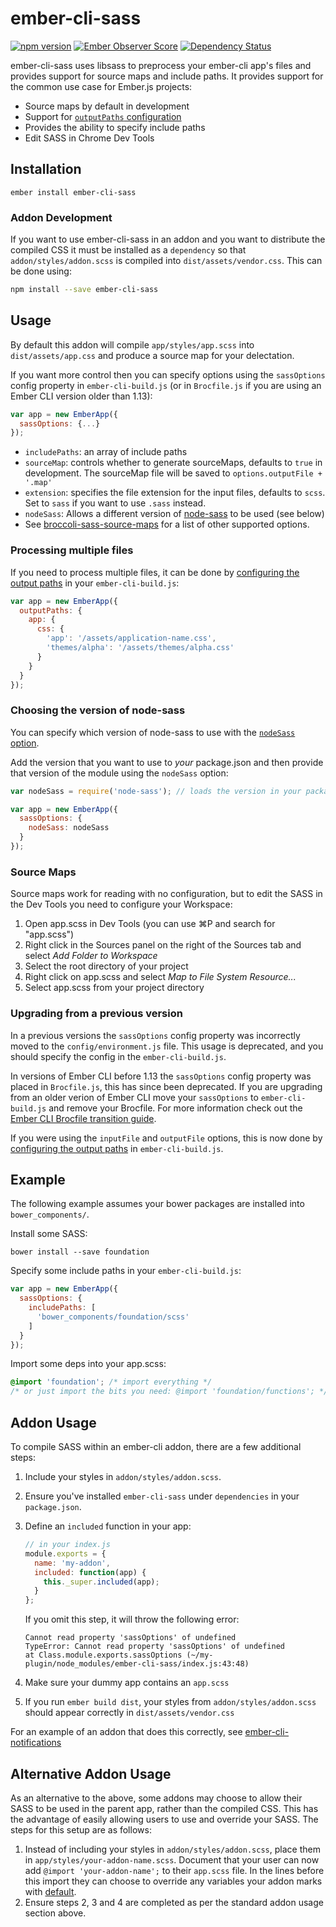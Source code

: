 # ember-cli-sass

[![npm version](https://badge.fury.io/js/ember-cli-sass.svg)](http://badge.fury.io/js/ember-cli-sass)
[![Ember Observer Score](http://emberobserver.com/badges/ember-cli-sass.svg)](http://emberobserver.com/addons/ember-cli-sass)
[![Dependency Status](https://david-dm.org/aexmachina/ember-cli-sass.svg)](https://david-dm.org/aexmachina/ember-cli-sass)

ember-cli-sass uses libsass to preprocess your ember-cli app's files and provides support for source maps and include paths. It provides support for the common use case for Ember.js projects:

- Source maps by default in development
- Support for [`outputPaths` configuration](http://ember-cli.com/user-guide/#configuring-output-paths)
- Provides the ability to specify include paths
- Edit SASS in Chrome Dev Tools

## Installation

```
ember install ember-cli-sass
```

### Addon Development

If you want to use ember-cli-sass in an addon and you want to distribute the compiled CSS it must be installed as a `dependency` so that `addon/styles/addon.scss` is compiled into `dist/assets/vendor.css`. This can be done using:

```bash
npm install --save ember-cli-sass
```

## Usage

By default this addon will compile `app/styles/app.scss` into `dist/assets/app.css` and produce
a source map for your delectation.

If you want more control then you can specify options using the
`sassOptions` config property in `ember-cli-build.js` (or in `Brocfile.js` if you are using an Ember CLI version older than 1.13):

```javascript
var app = new EmberApp({
  sassOptions: {...}
});
```

- `includePaths`: an array of include paths
- `sourceMap`: controls whether to generate sourceMaps, defaults to `true` in development. The sourceMap file will be saved to `options.outputFile + '.map'`
- `extension`: specifies the file extension for the input files, defaults to `scss`. Set to `sass` if you want to use `.sass` instead.
- `nodeSass`: Allows a different version of [node-sass](https://www.npmjs.com/package/node-sass) to be used (see below)
- See [broccoli-sass-source-maps](https://github.com/aexmachina/broccoli-sass-source-maps) for a list of other supported options.

### Processing multiple files

If you need to process multiple files, it can be done by [configuring the output paths](http://ember-cli.com/user-guide/#configuring-output-paths) in your `ember-cli-build.js`:

```js
var app = new EmberApp({
  outputPaths: {
    app: {
      css: {
        'app': '/assets/application-name.css',
        'themes/alpha': '/assets/themes/alpha.css'
      }
    }
  }
});
```

### Choosing the version of node-sass

You can specify which version of node-sass to use with the [`nodeSass` option](https://github.com/aexmachina/broccoli-sass-source-maps#usage).

Add the version that you want to use to _your_ package.json and then provide that version of the module using the `nodeSass` option:

```js
var nodeSass = require('node-sass'); // loads the version in your package.json

var app = new EmberApp({
  sassOptions: {
    nodeSass: nodeSass
  }
});
```

### Source Maps

Source maps work for reading with no configuration, but to edit the SASS in the Dev Tools
you need to configure your Workspace:

1. Open app.scss in Dev Tools (you can use ⌘P and search for "app.scss")
1. Right click in the Sources panel on the right of the Sources tab and
  select _Add Folder to Workspace_
1. Select the root directory of your project
1. Right click on app.scss and select _Map to File System Resource..._
1. Select app.scss from your project directory

### Upgrading from a previous version

In a previous versions the `sassOptions` config property was incorrectly moved to the `config/environment.js` file. This usage is deprecated, and you should specify the config in the `ember-cli-build.js`.

In versions of Ember CLI before 1.13 the `sassOptions` config property was placed in `Brocfile.js`, this has since been deprecated. If you are upgrading from an older verion of Ember CLI move your `sassOptions` to `ember-cli-build.js` and remove your Brocfile. For more information check out the [Ember CLI Brocfile transition guide](https://github.com/ember-cli/ember-cli/blob/master/TRANSITION.md#brocfile-transition).

If you were using the `inputFile` and `outputFile` options, this is now done by [configuring the output paths](http://ember-cli.com/user-guide/#configuring-output-paths) in `ember-cli-build.js`.

## Example

The following example assumes your bower packages are installed into `bower_components/`.

Install some SASS:

```shell
bower install --save foundation
```

Specify some include paths in your `ember-cli-build.js`:

```javascript
var app = new EmberApp({
  sassOptions: {
    includePaths: [
      'bower_components/foundation/scss'
    ]
  }
});
```

Import some deps into your app.scss:

```scss
@import 'foundation'; /* import everything */
/* or just import the bits you need: @import 'foundation/functions'; */
```

## Addon Usage

To compile SASS within an ember-cli addon, there are a few additional steps:

1. Include your styles in `addon/styles/addon.scss`.

2. Ensure you've installed `ember-cli-sass` under `dependencies` in your
   `package.json`.

3. Define an `included` function in your app:
   ```js
   // in your index.js
   module.exports = {
     name: 'my-addon',
     included: function(app) {
       this._super.included(app);
     }
   };
   ```

   If you omit this step, it will throw the following error:
   ```
   Cannot read property 'sassOptions' of undefined
   TypeError: Cannot read property 'sassOptions' of undefined
   at Class.module.exports.sassOptions (~/my-plugin/node_modules/ember-cli-sass/index.js:43:48)
   ```

4. Make sure your dummy app contains an `app.scss`

5. If you run `ember build dist`, your styles from `addon/styles/addon.scss`
   should appear correctly in `dist/assets/vendor.css`

For an example of an addon that does this correctly, see
[ember-cli-notifications](https://github.com/Blooie/ember-cli-notifications)

## Alternative Addon Usage

As an alternative to the above, some addons may choose to allow their SASS to be  used in
the parent app, rather than the compiled CSS. This has the advantage of easily allowing
users to use and override your SASS. The steps for this setup are as follows:

1. Instead of including your styles in `addon/styles/addon.scss`, place them in
  `app/styles/your-addon-name.scss`. Document that your user can now add
  `@import 'your-addon-name';` to their `app.scss` file. In the lines before this import
  they can choose to override any variables your addon marks with
  [default](http://sass-lang.com/documentation/file.SASS_REFERENCE.html#variable_defaults_).
2. Ensure steps 2, 3 and 4 are completed as per the standard addon usage section above.
